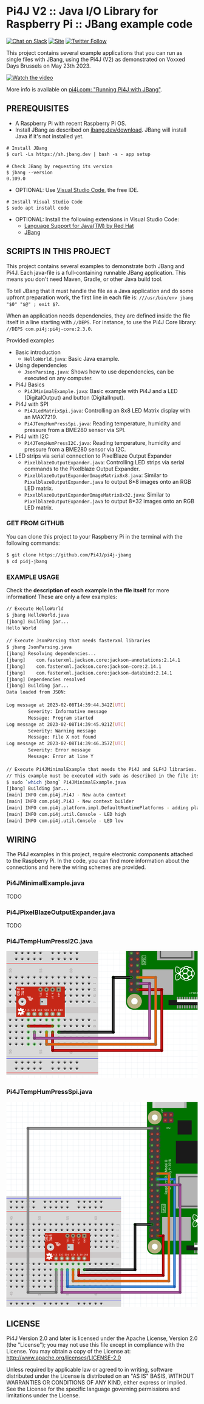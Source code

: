 
Pi4J V2 :: Java I/O Library for Raspberry Pi :: JBang example code
==================================================================

[![Chat on Slack](https://img.shields.io/badge/Chat-on%20Slack-blue)](https://join.slack.com/t/pi4j/shared_invite/zt-1ttqt8wgj-E6t69qaLrNuCMPLiYnBCsg)
[![Site](https://img.shields.io/badge/Website-pi4j.com-green)](https://pi4j.com)
[![Twitter Follow](https://img.shields.io/twitter/follow/pi4j?label=Pi4J&style=social)](https://twitter.com/pi4j)

This project contains several example applications that you can run as single files with JBang, using the Pi4J (V2) as demonstrated on Voxxed Days Brussels on May 23th 2023.

[![Watch the video](https://img.youtube.com/vi/w4AR4hWP3Qk/maxresdefault.jpg)](https://youtu.be/w4AR4hWP3Qk)

More info is available on [pi4j.com: "Running Pi4J with JBang"](https://pi4j.com/documentation/building/jbang/).

## PREREQUISITES

* A Raspberry Pi with recent Raspberry Pi OS.
* Install JBang as described on [jbang.dev/download](https://www.jbang.dev/download/). JBang will install Java if it's not installed yet.
```shell
# Install JBang
$ curl -Ls https://sh.jbang.dev | bash -s - app setup

# Check JBang by requesting its version
$ jbang --version        
0.109.0
```
* OPTIONAL: Use [Visual Studio Code](https://code.visualstudio.com/), the free IDE.
```shell
# Install Visual Studio Code
$ sudo apt install code
```
* OPTIONAL: Install the following extensions in Visual Studio Code:
  * [Language Support for Java(TM) by Red Hat](https://marketplace.visualstudio.com/items?itemName=redhat.java)
  * [JBang](https://marketplace.visualstudio.com/items?itemName=jbangdev.jbang-vscode)

## SCRIPTS IN THIS PROJECT

This project contains several examples to demonstrate both JBang and Pi4J. Each java-file is a full-containing runnable JBang application. This means you don't need Maven, Gradle, or other Java build tool.

To tell JBang that it must handle the file as a Java application and do some upfront preparation work, the first line in each file is: `///usr/bin/env jbang "$0" "$@" ; exit $?`.

When an application needs dependencies, they are defined inside the file itself in a line starting with `//DEPS`. For instance, to use the Pi4J Core library: `//DEPS com.pi4j:pi4j-core:2.3.0`.

Provided examples
* Basic introduction
  * `HelloWorld.java`: Basic Java example.
* Using dependencies
  * `JsonParsing.java`: Shows how to use dependencies, can be executed on any computer.
* Pi4J Basics
  * `Pi4JMinimalExample.java`: Basic example with Pi4J and a LED (DigitalOutput) and button (DigitalInput).
* Pi4J with SPI
  * `Pi4JLedMatrixSpi.java`: Controlling an 8x8 LED Matrix display with an MAX7219.
  * `Pi4JTempHumPressSpi.java`: Reading temperature, humidity and pressure from a BME280 sensor via SPI.
* Pi4J with I2C
  * `Pi4JTempHumPressI2C.java`: Reading temperature, humidity and pressure from a BME280 sensor via I2C.
* LED strips via serial connection to PixelBlaze Output Expander
  * `PixelblazeOutputExpander.java`: Controlling LED strips via serial commands to the Pixelblaze Output Expander.
  * `PixelblazeOutputExpanderImageMatrix8x8.java`: Similar to `PixelblazeOutputExpander.java` to output 8*8 images onto an RGB LED matrix.
  * `PixelblazeOutputExpanderImageMatrix8x32.java`: Similar to `PixelblazeOutputExpander.java` to output 8*32 images onto an RGB LED matrix.

### GET FROM GITHUB

You can clone this project to your Raspberry Pi in the terminal with the following commands:

```bash
$ git clone https://github.com/Pi4J/pi4j-jbang
$ cd pi4j-jbang
```

### EXAMPLE USAGE

Check the **description of each example in the file itself** for more information! These are only a few examples:

```bash
// Execute HelloWorld 
$ jbang HelloWorld.java
[jbang] Building jar...
Hello World

// Execute JsonParsing that needs fasterxml libraries 
$ jbang JsonParsing.java 
[jbang] Resolving dependencies...
[jbang]    com.fasterxml.jackson.core:jackson-annotations:2.14.1
[jbang]    com.fasterxml.jackson.core:jackson-core:2.14.1
[jbang]    com.fasterxml.jackson.core:jackson-databind:2.14.1
[jbang] Dependencies resolved
[jbang] Building jar...
Data loaded from JSON:

Log message at 2023-02-08T14:39:44.342Z[UTC]
        Severity: Informative message
        Message: Program started
Log message at 2023-02-08T14:39:45.921Z[UTC]
        Severity: Warning message
        Message: File X not found
Log message at 2023-02-08T14:39:46.357Z[UTC]
        Severity: Error message
        Message: Error at line Y
        
// Execute Pi4JMinimalExample that needs the Pi4J and SLF4J libraries. 
// This example must be executed with sudo as described in the file itself.
$ sudo `which jbang` Pi4JMinimalExample.java
[jbang] Building jar...
[main] INFO com.pi4j.Pi4J - New auto context
[main] INFO com.pi4j.Pi4J - New context builder
[main] INFO com.pi4j.platform.impl.DefaultRuntimePlatforms - adding platform to managed platform map [id=raspberrypi; name=RaspberryPi Platform; priority=5; class=com.pi4j.plugin.raspberrypi.platform.RaspberryPiPlatform]
[main] INFO com.pi4j.util.Console - LED high
[main] INFO com.pi4j.util.Console - LED low
```

## WIRING

The Pi4J examples in this project, require electronic components attached to the Raspberry Pi. In the code, you can find more information about the connections and here the wiring schemes are provided.

### Pi4JMinimalExample.java

TODO

### Pi4JPixelBlazeOutputExpander.java

TODO

### Pi4JTempHumPressI2C.java

![BME280 Wiring with I2C](wiring/bme280_wiring_i2c_breadboard.png)

### Pi4JTempHumPressSpi.java

![BME280 Wiring with SPI](wiring/bme280_wiring_spi_breadboard.png)

## LICENSE

Pi4J Version 2.0 and later is licensed under the Apache License,
Version 2.0 (the "License"); you may not use this file except in
compliance with the License.  You may obtain a copy of the License at:
http://www.apache.org/licenses/LICENSE-2.0

Unless required by applicable law or agreed to in writing, software
distributed under the License is distributed on an "AS IS" BASIS,
WITHOUT WARRANTIES OR CONDITIONS OF ANY KIND, either express or implied.
See the License for the specific language governing permissions and
limitations under the License.

